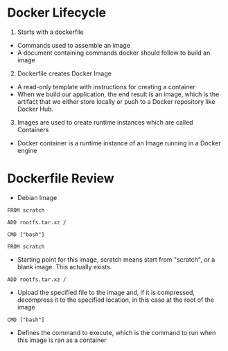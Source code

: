 # Docker Lifecycle

1. Starts with a dockerfile

- Commands used to assemble an image
- A document containing commands docker should follow to build an image

2. Dockerfile creates Docker Image

- A read-only template with instructions for creating a container
- When we build our application, the end result is an image, which is the artifact that we either store locally or push to a Docker repository like Docker Hub.

3. Images are used to create runtime instances which are called Containers

- Docker container is a runtime instance of an Image running in a Docker engine

# Dockerfile Review

- Debian Image

```
FROM scratch

ADD rootfs.tar.xz /

CMD ["bash"]
```

`FROM scratch`

- Starting point for this image, scratch means start from "scratch", or a blank image.
  This actually exists.

`ADD rootfs.tar.xz /`

- Upload the specified file to the image and, if it is compressed, decompress it to the specified location, in this case at the root of the image

`CMD ["bash"]`

- Defines the command to execute, which is the command to run when this image is ran as a container
